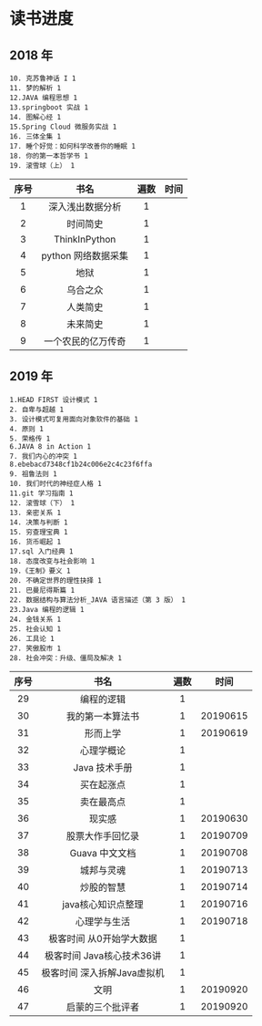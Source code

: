 # 读书进度

## 2018 年
    10. 克苏鲁神话 I 1
    11. 梦的解析 1
    12.JAVA 编程思想 1
    13.springboot 实战 1
    14. 图解心经 1
    15.Spring Cloud 微服务实战 1
    16. 三体全集 1
    17. 睡个好觉：如何科学改善你的睡眠 1
    18. 你的第一本哲学书 1
    19. 滚雪球（上） 1

| 序号  |        书名         | 遍数  | 时间  |
| :---: | :-----------------: | :---: | :---: |
|   1   |  深入浅出数据分析   |   1   |       |
|   2   |      时间简史       |   1   |       |
|   3   |    ThinkInPython    |   1   |       |
|   4   | python 网络数据采集 |   1   |       |
|   5   |        地狱         |   1   |       |
|   6   |      乌合之众       |   1   |       |
|   7   |      人类简史       |   1   |       |
|   8   |      未来简史       |   1   |       |
|   9   | 一个农民的亿万传奇  |   1   |       |

## 2019 年

    1.HEAD FIRST 设计模式 1
    2. 自卑与超越 1
    3. 设计模式可复用面向对象软件的基础 1
    4. 原则 1
    5. 荣格传 1
    6.JAVA 8 in Action 1
    7. 我们内心的冲突 1
    8.ebebacd7348cf1b24c006e2c4c23f6ffa
    9. 祖鲁法则 1
    10. 我们时代的神经症人格 1
    11.git 学习指南 1
    12. 滚雪球（下） 1
    13. 亲密关系 1
    14. 决策与判断 1
    15. 穷查理宝典 1
    16. 货币崛起 1
    17.sql 入门经典 1
    18. 态度改变与社会影响 1
    19.《王制》要义 1
    20. 不确定世界的理性抉择 1
    21. 巴曼尼得斯篇 1
    22. 数据结构与算法分析_JAVA 语言描述（第 3 版） 1
    23.Java 编程的逻辑 1
    24. 金钱关系 1
    25. 社会认知 1
    26. 工具论 1
    27. 笑傲股市 1
    28. 社会冲突：升级、僵局及解决 1

| 序号  |            书名             | 遍数  |   时间   |
| :---: | :-------------------------: | :---: | :------: |
|  29   |         编程的逻辑          |   1   |          |
|  30   |      我的第一本算法书       |   1   | 20190615 |
|  31   |          形而上学           |   1   | 20190619 |
|  32   |         心理学概论          |   1   |          |
|  33   |        Java 技术手册        |   1   |          |
|  34   |         买在起涨点          |   1   |          |
|  35   |         卖在最高点          |   1   |          |
|  36   |           现实感            |   1   | 20190630 |
|  37   |      股票大作手回忆录       |   1   | 20190709 |
|  38   |       Guava 中文文档        |   1   | 20190708 |
|  39   |         城邦与灵魂          |   1   | 20190713 |
|  40   |         炒股的智慧          |   1   | 20190714 |
|  41   |     java核心知识点整理      |   1   | 20190716 |
|  42   |        心理学与生活         |   1   | 20190718 |
|  43   |  极客时间 从0开始学大数据   |   1   |          |
|  44   |  极客时间 Java核心技术36讲  |   1   |          |
|  45   | 极客时间 深入拆解Java虚拟机 |   1   |          |
| 46 | 文明 | 1| 20190920|
|47 | 启蒙的三个批评者 | 1| 20190920|

